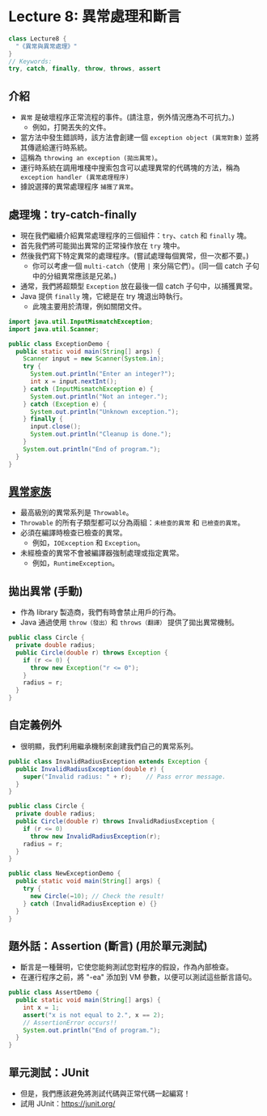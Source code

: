 # Lecture 8: 異常處理和斷言
  ```java
  class Lecture8 {
    "《異常與異常處理》"
  }
  // Keywords:
  try, catch, finally, throw, throws, assert
  ```

## 介紹
  - `異常` 是破壞程序正常流程的事件。(請注意，例外情況應為不可抗力。)
    - 例如，打開丟失的文件。
  - 當方法中發生錯誤時，該方法會創建一個 `exception object (異常對象)` 並將其傳遞給運行時系統。
  - 這稱為 `throwing an exception (拋出異常)`。
  - 運行時系統在調用堆棧中搜索包含可以處理異常的代碼塊的方法，稱為 `exception handler (異常處理程序)`
  - 據說選擇的異常處理程序 `捕獲了異常`。

## 處理塊：try-catch-finally
  - 現在我們繼續介紹異常處理程序的三個組件：`try`、`catch` 和 `finally` 塊。
  - 首先我們將可能拋出異常的正常操作放在 `try` 塊中。
  - 然後我們寫下特定異常的處理程序。(嘗試處理每個異常，但一次都不要。)
    - 你可以考慮一個 `multi-catch`（使用 `|` 來分隔它們）。(同一個 catch 子句 中的分組異常應該是兄弟。)
  - 通常，我們將超類型 `Exception` 放在最後一個 catch 子句中，以捕獲異常。
  - Java 提供 `finally` 塊，它總是在 try 塊退出時執行。
    - 此塊主要用於清理，例如關閉文件。

  ```java
  import java.util.InputMismatchException;
  import java.util.Scanner;

  public class ExceptionDemo {
    public static void main(String[] args) {
      Scanner input = new Scanner(System.in);
      try {
        System.out.println("Enter an integer?");
        int x = input.nextInt();
      } catch (InputMismatchException e) {
        System.out.println("Not an integer.");
      } catch (Exception e) {
        System.out.println("Unknown exception.");
      } finally {
        input.close();
        System.out.println("Cleanup is done.");
      }
      System.out.println("End of program.");
    }
  }
  ```

## [異常家族](https://www.programcreek.com/2009/02/diagram-for-hierarchy-of-exception-classes/)
  - 最高級別的異常系列是 `Throwable`。
  - `Throwable` 的所有子類型都可以分為兩組：`未檢查的異常` 和 `已檢查的異常`。
  - 必須在編譯時檢查已檢查的異常。
    - 例如，`IOException` 和 `Exception`。
  - 未經檢查的異常不會被編譯器強制處理或指定異常。
    - 例如，`RuntimeException`。

## 拋出異常 (手動)
  - 作為 library 製造商，我們有時會禁止用戶的行為。
  - Java 通過使用 `throw（發出）`和 `throws（翻譯）` 提供了拋出異常機制。

  ```java
  public class Circle {
    private double radius;
    public Circle(double r) throws Exception {
      if (r <= 0) {
        throw new Exception("r <= 0");
      }
      radius = r;
    }
  }
  ```

## 自定義例外
  - 很明顯，我們利用繼承機制來創建我們自己的異常系列。
  ```java
  public class InvalidRadiusException extends Exception {
    public InvalidRadiusException(double r) {
      super("Invalid radius: " + r);    // Pass error message.
    }
  }
  ```

  ```java
  public class Circle {
    private double radius;
    public Circle(double r) throws InvalidRadiusException {
      if (r <= 0)
        throw new InvalidRadiusException(r);
      radius = r;
    }
  }
  ```

  ```java
  public class NewExceptionDemo {
    public static void main(String[] args) {
      try {
        new Circle(−10); // Check the result!
      } catch (InvalidRadiusException e) {}
    }
  }
  ```

## 題外話：Assertion (斷言) (用於單元測試)
  - 斷言是一種聲明，它使您能夠測試您對程序的假設，作為內部檢查。
  - 在運行程序之前，將 "-ea" 添加到 VM 參數，以便可以測試這些斷言語句。

  ```java
  public class AssertDemo {
    public static void main(String[] args) {
      int x = 1;
      assert("x is not equal to 2.", x == 2);
      // AssertionError occurs!!
      System.out.println("End of program.");
    }
  }
  ```

## 單元測試：JUnit
  - 但是，我們應該避免將測試代碼與正常代碼一起編寫！
  - 試用 JUnit：https://junit.org/

